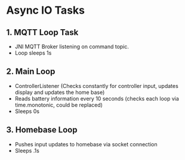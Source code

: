 # Async IO Tasks

## 1. MQTT Loop Task
- JNI MQTT Broker listening on command topic.
- Loop sleeps 1s

## 2. Main Loop
- ControllerListener (Checks constantly for controller input, updates display and 
updates the home base)
- Reads battery information every 10 seconds (checks each loop via time.monotonic, 
could be replaced)
- Sleeps 0s

## 3. Homebase Loop
- Pushes input updates to homebase via socket connection
- Sleeps .1s
